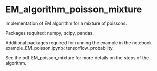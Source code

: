 # EM_algorithm_poisson_mixture
Implementation of EM algorithm for a mixture of poissons. 

Packages required: numpy, scipy, pandas.

Additional packages required for running the example in the notebook example_EM_poisson.ipynb: tensorflow_probability.

See the pdf EM_poisson_mixture for more details on the steps of the algorithm.

